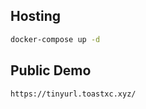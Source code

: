## Hosting
```bash
docker-compose up -d
```
## Public Demo
```text
https://tinyurl.toastxc.xyz/
```
